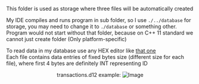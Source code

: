 This folder is used as storage where three files will be automatically created

My IDE compiles and runs program in sub folder, so I use `./../database` for storage,
you may need to change it to `./database` or something other. Program would not start without
that folder, because on C++ 11 standard we cannot just create folder (Only platform-specific)

To read data in my database use any HEX editor like [that one](https://hexed.it)  
Each file contains data entries of fixed bytes size (different size for each file),
where first 4 bytes are definitely INT representing ID

<div style="text-align: center;">
transactions.d12 example:  
<img src="https://i.imgur.com/0iZhRdD.png" alt="Image"/>
</div>
